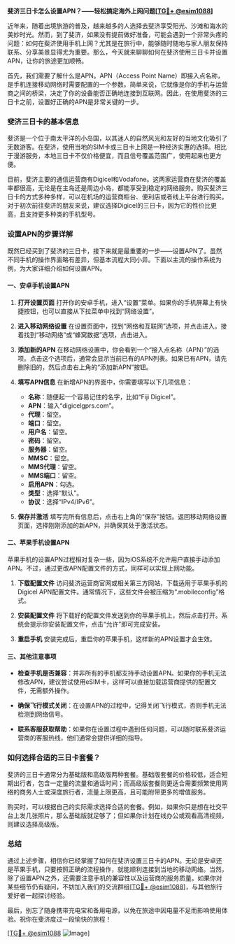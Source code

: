**斐济三日卡怎么设置APN？——轻松搞定海外上网问题[[TG💪+ @esim1088](https://t.me/s/esim1088)]**

近年来，随着出境旅游的普及，越来越多的人选择去斐济享受阳光、沙滩和海水的美妙时光。然而，到了斐济，如果没有提前做好准备，可能会遇到一个非常头疼的问题：如何在斐济使用手机上网？尤其是在旅行中，能够随时随地与家人朋友保持联系、分享美景显得尤为重要。那么，今天就来聊聊如何在斐济使用三日卡并设置APN，让你的旅途更加顺畅。

首先，我们需要了解什么是APN。APN（Access Point Name）即接入点名称，是手机连接移动网络时需要配置的一个参数。简单来说，它就像是你的手机与运营商之间的桥梁，决定了你的设备能否正确地连接到互联网。因此，在使用斐济的三日卡之前，设置好正确的APN是非常关键的一步。

### 斐济三日卡的基本信息

斐济是一个位于南太平洋的小岛国，以其迷人的自然风光和友好的当地文化吸引了无数游客。在斐济，使用当地的SIM卡或三日卡上网是一种经济实惠的选择。相比于漫游服务，本地三日卡不仅价格便宜，而且信号覆盖范围广，使用起来也更方便。

目前，斐济主要的通信运营商有Digicel和Vodafone。这两家运营商在斐济的覆盖率都很高，无论是在主岛还是周边小岛，都能享受到稳定的网络服务。购买斐济三日卡的方式多种多样，可以在机场的运营商柜台、便利店或者线上平台进行购买。对于初次前往斐济的朋友来说，建议选择Digicel的三日卡，因为它的性价比更高，且支持更多种类的手机型号。

### 设置APN的步骤详解

既然已经买到了斐济的三日卡，接下来就是最重要的一步——设置APN了。虽然不同手机的操作界面略有差异，但基本流程大同小异。下面以主流的操作系统为例，为大家详细介绍如何设置APN。

#### 一、安卓手机设置APN

1. **打开设置页面**
   打开你的安卓手机，进入“设置”菜单。如果你的手机屏幕上有快捷按钮，也可以直接从下拉菜单中找到“网络设置”。

2. **进入移动网络设置**
   在设置页面中，找到“网络和互联网”选项，并点击进入。接着找到“移动网络”或“蜂窝数据”选项，点击进入。

3. **添加新的APN**
   在移动网络设置中，你会看到一个“接入点名称（APN）”的选项。点击这个选项后，通常会显示当前已有的APN列表。如果已有APN，请先删除旧的，然后点击右上角的“添加新APN”按钮。

4. **填写APN信息**
   在新增APN的界面中，你需要填写以下几项信息：
   - **名称**：随便起一个容易记住的名字，比如“Fiji Digicel”。
   - **APN**：输入“digicelgprs.com”。
   - **代理**：留空。
   - **端口**：留空。
   - **用户名**：留空。
   - **密码**：留空。
   - **服务器**：留空。
   - **MMSC**：留空。
   - **MMS代理**：留空。
   - **MMS端口**：留空。
   - **启用APN**：勾选。
   - **类型**：选择“默认”。
   - **协议**：选择“IPv4/IPv6”。

5. **保存并激活**
   填写完所有信息后，点击右上角的“保存”按钮。返回移动网络设置页面，选择刚刚添加的新APN，并确保其处于激活状态。

#### 二、苹果手机设置APN

苹果手机的设置APN过程相对复杂一些，因为iOS系统不允许用户直接手动添加APN。不过，通过更改APN配置文件的方式，同样可以实现上网功能。

1. **下载配置文件**
   访问斐济运营商官网或相关第三方网站，下载适用于苹果手机的Digicel APN配置文件。通常情况下，这些文件会被压缩为“.mobileconfig”格式。

2. **安装配置文件**
   将下载好的配置文件发送到你的苹果手机上，然后点击打开。系统会提示你安装配置文件，点击“允许”即可完成安装。

3. **重启手机**
   安装完成后，重启你的苹果手机，这样新的APN设置才会生效。

#### 三、其他注意事项

- **检查手机是否兼容**：并非所有的手机都支持手动设置APN。如果你的手机无法修改APN，建议尝试使用eSIM卡，这样可以直接加载运营商提供的配置文件，无需额外操作。
  
- **确保飞行模式关闭**：在设置APN的过程中，记得关闭飞行模式，否则手机无法检测到网络信号。

- **联系客服获取帮助**：如果你在设置过程中遇到任何问题，可以随时联系斐济运营商的客服热线，他们通常会提供详细的指导。

### 如何选择合适的三日卡套餐？

斐济的三日卡通常分为基础版和高级版两种套餐。基础版套餐的价格较低，适合短期出行者，包含一定量的流量和通话时间；而高级版套餐则更适合需要频繁使用网络的商务人士或深度旅行者，流量上限更高，且可能附带更多的增值服务。

购买时，可以根据自己的实际需求选择合适的套餐。例如，如果你只是想在社交平台上发几张照片，那么基础版就足够了；但如果你计划在线办公或观看高清视频，则建议选择高级版。

### 总结

通过上述步骤，相信你已经掌握了如何在斐济设置三日卡的APN。无论是安卓还是苹果手机，只要按照正确的流程操作，就能顺利连接到当地的移动网络。当然，除了设置APN之外，还需要注意手机的兼容性以及运营商的服务质量。如果你对某些细节仍有疑问，不妨加入我们的交流群组[[TG💪+ @esim1088](https://t.me/s/esim1088)]，与其他旅行爱好者一起探讨经验。

最后，别忘了随身携带充电宝和备用电源，以免在旅途中因电量不足而影响使用体验。祝你在斐济度过一段愉快的旅程！

[[TG💪+ @esim1088](https://t.me/s/esim1088) ![Image](https://i.postimg.cc/4NQfJmqS/Snipaste-2025-05-13-00-14-12.png)]